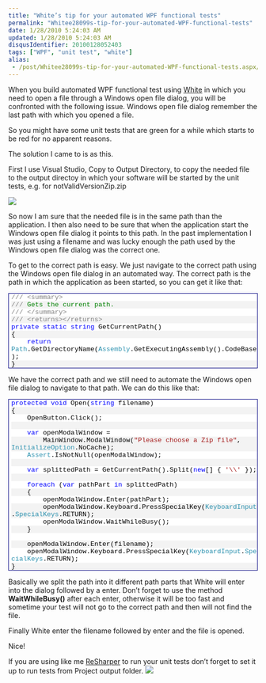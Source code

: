 ```yaml
---
title: "White’s tip for your automated WPF functional tests"
permalink: "Whitee28099s-tip-for-your-automated-WPF-functional-tests"
date: 1/28/2010 5:24:03 AM
updated: 1/28/2010 5:24:03 AM
disqusIdentifier: 20100128052403
tags: ["WPF", "unit test", "white"]
alias:
 - /post/Whitee28099s-tip-for-your-automated-WPF-functional-tests.aspx/index.html
---
```

When you build automated WPF functional test using [White](http://white.codeplex.com/) in which you need to open a file through a Windows open file dialog, you will be confronted with the following issue. Windows open file dialog remember the last path with which you opened a file.

So you might have some unit tests that are green for a while which starts to be red for no apparent reasons. 
<!-- more -->

The solution I came to is as this. 

First I use Visual Studio, Copy to Output Directory, to copy the needed file to the output directoy in which your software will be started by the unit tests, e.g. for notValidVersionZip.zip

![](/images/4309956698_b62daf51f5_o1_50F26E1E.png) 

So now I am sure that the needed file is in the same path than the application. I then also need to be sure that when the application start the Windows open file dialog it points to this path. In the past implementation I was just using a filename and was lucky enough the path used by the Windows open file dialog was the correct one.

To get to the correct path is easy. We just navigate to the correct path using the Windows open file dialog in an automated way. The correct path is the path in which the application as been started, so you can get it like that:

<div style="padding-bottom: 0px; margin: 0px; padding-left: 0px; padding-right: 0px; display: inline; float: none; padding-top: 0px" id="scid:9ce6104f-a9aa-4a17-a79f-3a39532ebf7c:55e8cf34-3def-431e-90fb-9299e1c955a7" class="wlWriterEditableSmartContent"> <div style="border: #000080 1px solid; color: #000; font-family: 'Courier New', Courier, Monospace; font-size: 10pt"> <div style="background: #fff; overflow: auto"> <ol style="background: #ffffff; margin: 0; padding: 0 0 0 5px;"> <li><span style="color:#808080">///</span><span style="color:#008000"> </span><span style="color:#808080">&lt;summary&gt;</span></li> <li style="background: #f3f3f3"><span style="color:#808080">///</span><span style="color:#008000"> Gets the current path.</span></li> <li><span style="color:#808080">///</span><span style="color:#008000"> </span><span style="color:#808080">&lt;/summary&gt;</span></li> <li style="background: #f3f3f3"><span style="color:#808080">///</span><span style="color:#008000"> </span><span style="color:#808080">&lt;returns&gt;&lt;/returns&gt;</span></li> <li><span style="color:#0000ff">private</span> <span style="color:#0000ff">static</span> <span style="color:#0000ff">string</span> GetCurrentPath()</li> <li style="background: #f3f3f3">{</li> <li>&nbsp;&nbsp;&nbsp;&nbsp;<span style="color:#0000ff">return</span> <span style="color:#2b91af">Path</span>.GetDirectoryName(<span style="color:#2b91af">Assembly</span>.GetExecutingAssembly().CodeBase);</li> <li style="background: #f3f3f3">}</li> </ol> </div> </div> </div>

We have the correct path and we still need to automate the Windows open file dialog to navigate to that path. We can do this like that:

<div style="padding-bottom: 0px; margin: 0px; padding-left: 0px; padding-right: 0px; display: inline; float: none; padding-top: 0px" id="scid:9ce6104f-a9aa-4a17-a79f-3a39532ebf7c:13db65e7-54b9-402d-9138-c33cb2c3791e" class="wlWriterEditableSmartContent"> <div style="border: #000080 1px solid; color: #000; font-family: 'Courier New', Courier, Monospace; font-size: 10pt"> <div style="background: #fff; overflow: auto"> <ol style="background: #ffffff; margin: 0; padding: 0 0 0 5px;"> <li><span style="color:#0000ff">protected</span> <span style="color:#0000ff">void</span> Open(<span style="color:#0000ff">string</span> filename)</li> <li style="background: #f3f3f3">{</li> <li>&nbsp;&nbsp;&nbsp;&nbsp;OpenButton.Click();</li> <li style="background: #f3f3f3">&nbsp;</li> <li>&nbsp;&nbsp;&nbsp;&nbsp;<span style="color:#0000ff">var</span> openModalWindow = </li> <li style="background: #f3f3f3">&nbsp;&nbsp;&nbsp;&nbsp;&nbsp;&nbsp;&nbsp;&nbsp;MainWindow.ModalWindow(<span style="color:#a31515">"Please choose a Zip file"</span>, <span style="color:#2b91af">InitializeOption</span>.NoCache);</li> <li>&nbsp;&nbsp;&nbsp;&nbsp;<span style="color:#2b91af">Assert</span>.IsNotNull(openModalWindow);</li> <li style="background: #f3f3f3">&nbsp;</li> <li>&nbsp;&nbsp;&nbsp;&nbsp;<span style="color:#0000ff">var</span> splittedPath = GetCurrentPath().Split(<span style="color:#0000ff">new</span>[] { <span style="color:#a31515">'\\'</span> });</li> <li style="background: #f3f3f3">&nbsp;</li> <li>&nbsp;&nbsp;&nbsp;&nbsp;<span style="color:#0000ff">foreach</span> (<span style="color:#0000ff">var</span> pathPart <span style="color:#0000ff">in</span> splittedPath)</li> <li style="background: #f3f3f3">&nbsp;&nbsp;&nbsp;&nbsp;{</li> <li>&nbsp;&nbsp;&nbsp;&nbsp;&nbsp;&nbsp;&nbsp;&nbsp;openModalWindow.Enter(pathPart);</li> <li style="background: #f3f3f3">&nbsp;&nbsp;&nbsp;&nbsp;&nbsp;&nbsp;&nbsp;&nbsp;openModalWindow.Keyboard.PressSpecialKey(<span style="color:#2b91af">KeyboardInput</span>.<span style="color:#2b91af">SpecialKeys</span>.RETURN);</li> <li>&nbsp;&nbsp;&nbsp;&nbsp;&nbsp;&nbsp;&nbsp;&nbsp;openModalWindow.WaitWhileBusy();</li> <li style="background: #f3f3f3">&nbsp;&nbsp;&nbsp;&nbsp;}</li> <li>&nbsp;</li> <li style="background: #f3f3f3">&nbsp;&nbsp;&nbsp;&nbsp;openModalWindow.Enter(filename);</li> <li>&nbsp;&nbsp;&nbsp;&nbsp;openModalWindow.Keyboard.PressSpecialKey(<span style="color:#2b91af">KeyboardInput</span>.<span style="color:#2b91af">SpecialKeys</span>.RETURN);</li> <li style="background: #f3f3f3">}</li> </ol> </div> </div> </div>

Basically we split the path into it different path parts that White will enter into the dialog followed by a enter. Don’t forget to use the method **WaitWhileBusy()** after each enter, otherwise it will be too fast and sometime your test will not go to the correct path and then will not find the file.

Finally White enter the filename followed by enter and the file is opened.

Nice!

If you are using like me [ReSharper](http://www.jetbrains.com/resharper/index.html) to run your unit tests don’t forget to set it up to run tests from Project output folder.
![](/images/4309993844_8d9e828f8c_o1_46056709.png)
